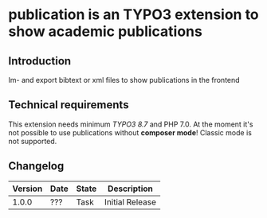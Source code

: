 # publication is an TYPO3 extension to show academic publications

## Introduction

Im- and export bibtext or xml files to show publications in the frontend 

## Technical requirements

This extension needs minimum *TYPO3 8.7* and PHP 7.0.
At the moment it's not possible to use publications without **composer mode**! Classic mode is not supported.

## Changelog

| Version    | Date       | State      | Description                                                                        |
| ---------- | ---------- | ---------- | ---------------------------------------------------------------------------------- |
| 1.0.0      | ???        | Task       | Initial Release                                                                    |
